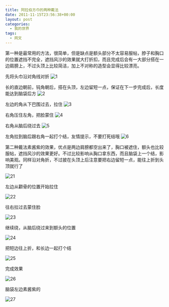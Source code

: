 ```yaml
---
title: 阿拉伯方巾的两种戴法
date: 2011-11-15T23:56:38+00:00
layout: post
categories:
  - 我的世界
tags:
  - 网文
---
```


第一种是最常用的方法，很简单，但是缺点是额头部分不太容易服帖，脖子和胸口的位置遮挡不完全，遮挡风沙的效果就大打折扣，而且完成后会有一大部分搭在一边肩膀上，不过头顶上比较简洁，加上不对称的造型会显得比较漂亮。

先将头巾沿对角线对折
![1](https://res.cloudinary.com/the-backyard-of-stanley/image/upload/v1512745936/2ec1053b5bb5c9ea816495d3d439b6003bf3b3c1_o6a6hy.jpg)

长的直边朝前，钝角朝后，搭在头顶，左边留短一点，保证在下一步完成后，长度能达到脑袋后方
![2](https://res.cloudinary.com/the-backyard-of-stanley/image/upload/v1512746003/19615db5c9ea15cea3797639b7003af33b87b2c1_cyw3fg.jpg)
<!--more-->
左边的角从下巴围过去，拉住
![3](https://res.cloudinary.com/the-backyard-of-stanley/image/upload/v1512746091/41efcfea15ce36d3439315003bf33a87e850b1c1_dhpulr.jpg)

右角压住左角，把脸蒙住
![4](https://res.cloudinary.com/the-backyard-of-stanley/image/upload/v1512746160/faa49f25bc315c60ec56fddf8cb1cb134854779d_ag9pgu.jpg)

右角从脑后绕过去
![5](https://res.cloudinary.com/the-backyard-of-stanley/image/upload/v1512746224/d3b013ce36d3d53921aa99f33b87e950342ab0c1_gf7aim.jpg)

左角拉到脑后跟右角一起打个结，友情提示，不要打死结哦
![6](https://res.cloudinary.com/the-backyard-of-stanley/image/upload/v1512746270/837fba315c6034a887212eb1ca1349540823769d_ezrij8.jpg)

第二种戴法素酱紫的效果，优点是两边肩膀都空出来了，胸口被遮住，额头也比较服帖，遮挡风沙的效果更好。不过比较影响从胸口拿东西，而且脑袋上一个结，影响美观。同样沿对角折，不过披在头顶上后注意要把右边留短一点，能往上折到头顶就行了

![21](https://res.cloudinary.com/the-backyard-of-stanley/image/upload/v1512746323/61910c46f21fbe09ea7f52246a600c338744adb3_kc8ozd.jpg)

左边从颧骨的位置开始拉住

![22](https://res.cloudinary.com/the-backyard-of-stanley/image/upload/v1512746355/2fa0e0cd7b899e512d1fac2443a7d933c9950dc2_m94ylx.jpg)

往右拉过去蒙住脸

![23](https://res.cloudinary.com/the-backyard-of-stanley/image/upload/v1512746409/fc977d899e510fb32c88e1a7d833c895d0430cc2_hd821u.jpg)

继续绕，从脑后绕过来到额头的位置

![24](https://res.cloudinary.com/the-backyard-of-stanley/image/upload/v1512746439/b5997f310a55b319d31e144542a98226cefc17f0_isgc0t.jpg)

把短边往上折，和长边一起打个结

![25](https://res.cloudinary.com/the-backyard-of-stanley/image/upload/v1512746511/61d398510fb30f24660b7a33c995d143ac4b03c2_d5c9yu.jpg)

完成效果

![26](https://res.cloudinary.com/the-backyard-of-stanley/image/upload/v1512746586/3487a5cc7cd98d10b7e99d01203fb80e7bec909f_rj6dad.jpg)

脑袋左边素酱紫的

![27](https://res.cloudinary.com/the-backyard-of-stanley/image/upload/v1512746617/840b09b30f2442a7fc9f6b95d043ad4bd01302c2_ig4fab.jpg)

